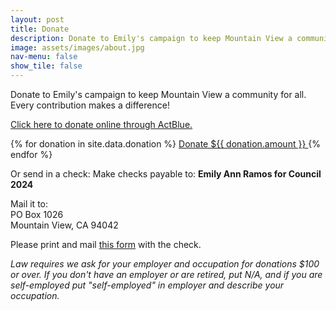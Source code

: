 ```yaml
---
layout: post
title: Donate
description: Donate to Emily's campaign to keep Mountain View a community for all. Every contribution makes a difference!
image: assets/images/about.jpg
nav-menu: false
show_tile: false
---
```


Donate to Emily's campaign to keep Mountain View a community for all. Every contribution makes a difference!  
  
[Click here to donate online through ActBlue.](https://secure.actblue.com/donate/emilyannramos)

<div class="donation-buttons">

{% for donation in site.data.donation %}
    <a href="https://secure.actblue.com/donate/emilyannramos?amount={{ donation.amount }}" class="button">
        Donate ${{ donation.amount }}
    </a>
{% endfor %}

</div>

Or send in a check: Make checks payable to: **Emily Ann Ramos for Council 2024**  
  
Mail it to:  
PO Box 1026  
Mountain View, CA 94042  
  
Please print and mail [this form](PrintableDonationForm.pdf) with the check.  
  
*Law requires we ask for your employer and occupation for donations $100 or over. If you don't have an employer or are retired, put N/A, and if you are self-employed put "self-employed" in employer and describe your occupation.*  